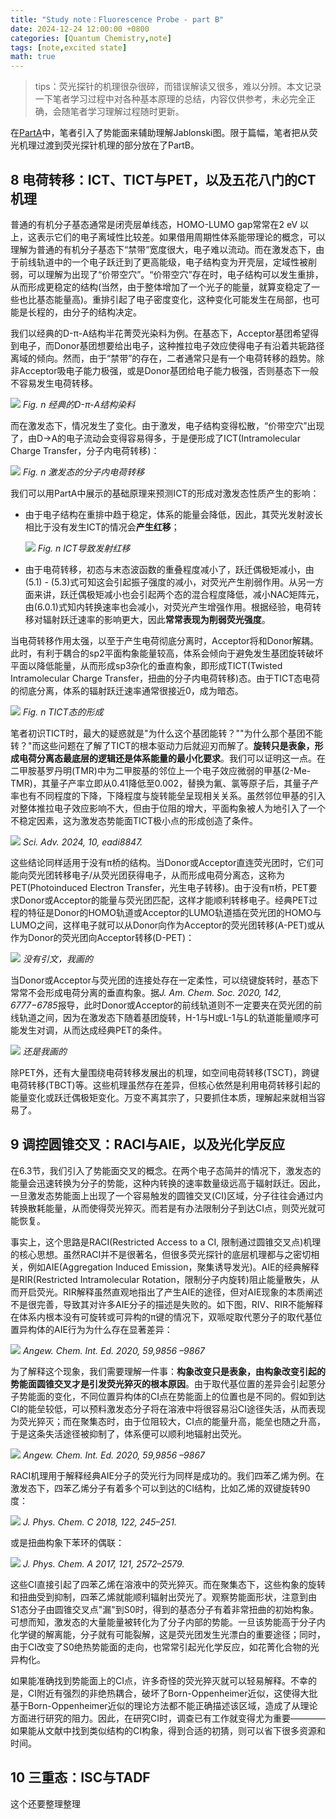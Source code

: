 ```yaml
---
title: "Study note：Fluorescence Probe - part B"
date: 2024-12-24 12:00:00 +0800
categories: [Quantum Chemistry,note]
tags: [note,excited state]   
math: true        
---
```

> tips：荧光探针的机理很杂很碎，而错误解读又很多，难以分辨。本文记录一下笔者学习过程中对各种基本原理的总结，内容仅供参考，未必完全正确，会随笔者学习理解过程随时更新。

在[PartA](https://bane-dysta.github.io/posts/fl-mechanism-A/)中，笔者引入了势能面来辅助理解Jablonski图。限于篇幅，笔者把从荧光机理过渡到荧光探针机理的部分放在了PartB。

## 8 电荷转移：ICT、TICT与PET，以及五花八门的CT机理

普通的有机分子基态通常是闭壳层单线态，HOMO-LUMO gap常常在2 eV 以上，这表示它们的电子离域性比较差。如果借用周期性体系能带理论的概念，可以理解为普通的有机分子基态下“禁带”宽度很大，电子难以流动。而在激发态下，由于前线轨道中的一个电子跃迁到了更高能级，电子结构变为开壳层，定域性被削弱，可以理解为出现了“价带空穴”。“价带空穴”存在时，电子结构可以发生重排，从而形成更稳定的结构(当然，由于整体增加了一个光子的能量，就算变稳定了一些也比基态能量高)。重排引起了电子密度变化，这种变化可能发生在局部，也可能是长程的，由分子的结构决定。

我们以经典的D-π-A结构半花菁荧光染料为例。在基态下，Acceptor基团希望得到电子，而Donor基团想要给出电子，这种推拉电子效应使得电子有沿着共轭路径离域的倾向。然而，由于“禁带”的存在，二者通常只是有一个电荷转移的趋势。除非Acceptor吸电子能力极强，或是Donor基团给电子能力极强，否则基态下一般不容易发生电荷转移。

![](https://pub-ec46b9a843f44891acf04d27fddf97e0.r2.dev/2024/12/2.jpg)
_Fig. n 经典的D-π-A结构染料_

而在激发态下，情况发生了变化。由于激发，电子结构变得松散，“价带空穴”出现了，由D→A的电子流动会变得容易得多，于是便形成了ICT(Intramolecular Charge Transfer，分子内电荷转移)：

![](https://pub-ec46b9a843f44891acf04d27fddf97e0.r2.dev/2024/12/untitled.jpg)
_Fig. n 激发态的分子内电荷转移_

我们可以用PartA中展示的基础原理来预测ICT的形成对激发态性质产生的影响：
- 由于电子结构在重排中趋于稳定，体系的能量会降低，因此，其荧光发射波长相比于没有发生ICT的情况会**产生红移**；

  ![](https://pub-ec46b9a843f44891acf04d27fddf97e0.r2.dev/2024/12/20241224200932.png)
  _Fig. n ICT导致发射红移_

- 由于电荷转移，初态与末态波函数的重叠程度减小了，跃迁偶极矩减小，由$(5.1)$ - $(5.3)$式可知这会引起振子强度的减小，对荧光产生削弱作用。从另一方面来讲，跃迁偶极矩减小也会引起两个态的混合程度降低，减小NAC矩阵元，由$(6.0.1)$式知内转换速率也会减小，对荧光产生增强作用。根据经验，电荷转移对辐射跃迁速率的影响更大，因此**常常表现为削弱荧光强度**。

当电荷转移作用太强，以至于产生电荷彻底分离时，Acceptor将和Donor解耦。此时，有利于耦合的sp2平面构象能量较高，体系会倾向于避免发生基团旋转破坏平面以降低能量，从而形成sp3杂化的垂直构象，即形成TICT(Twisted Intramolecular Charge Transfer，扭曲的分子内电荷转移)态。由于TICT态电荷的彻底分离，体系的辐射跃迁速率通常很接近0，成为暗态。

![](https://pub-ec46b9a843f44891acf04d27fddf97e0.r2.dev/2024/12/20241224201016.png)
_Fig. n TICT态的形成_

笔者初识TICT时，最大的疑惑就是"为什么这个基团能转？""为什么那个基团不能转？"而这些问题在了解了TICT的根本驱动力后就迎刃而解了。**旋转只是表象，形成电荷分离态最底层的逻辑还是体系能量的最小化要求**。我们可以证明这一点。在二甲胺基罗丹明(TMR)中为二甲胺基的邻位上一个电子效应微弱的甲基(2-Me-TMR)，其量子产率立即从0.41降低至0.002，替换为氟、氯等原子后，其量子产率也有不同程度的下降，下降程度与旋转能垒呈现相关关系。虽然邻位甲基的引入对整体推拉电子效应影响不大，但由于位阻的增大，平面构象被人为地引入了一个不稳定因素，这为激发态势能面TICT极小点的形成创造了条件。

![](https://pub-ec46b9a843f44891acf04d27fddf97e0.r2.dev/2024/12/20241224201712.png)
_Sci. Adv. 2024, 10, eadi8847._

这些结论同样适用于没有π桥的结构。当Donor或Acceptor直连荧光团时，它们可能向荧光团转移电子/从荧光团获得电子，从而形成电荷分离态，这称为PET(Photoinduced Electron Transfer，光生电子转移)。由于没有π桥，PET要求Donor或Acceptor的能量与荧光团匹配，这样才能顺利转移电子。经典PET过程的特征是Donor的HOMO轨道或Acceptor的LUMO轨道插在荧光团的HOMO与LUMO之间，这样电子就可以从Donor向作为Acceptor的荧光团转移(A-PET)或从作为Donor的荧光团向Acceptor转移(D-PET)：

![](https://pub-ec46b9a843f44891acf04d27fddf97e0.r2.dev/2024/12/20241224211210.png)
_没有引文，我画的_

当Donor或Acceptor与荧光团的连接处存在一定柔性，可以绕键旋转时，基态下常常不会形成电荷分离的垂直构象。据*J. Am. Chem. Soc. 2020, 142, 6777−6785*报导，此时Donor或Acceptor的前线轨道则不一定要夹在荧光团的前线轨道之间，因为在激发态下随着基团旋转，H-1与H或L-1与L的轨道能量顺序可能发生对调，从而达成经典PET的条件。

![](https://pub-ec46b9a843f44891acf04d27fddf97e0.r2.dev/2024/12/20241224211320.png)
_还是我画的_

除PET外，还有大量围绕电荷转移发展出的机理，如空间电荷转移(TSCT)，跨键电荷转移(TBCT)等。这些机理虽然存在差异，但核心依然是利用电荷转移引起的能量变化或跃迁偶极矩变化。万变不离其宗了，只要抓住本质，理解起来就相当容易了。

## 9 调控圆锥交叉：RACI与AIE，以及光化学反应

在6.3节，我们引入了势能面交叉的概念。在两个电子态简并的情况下，激发态的能量会迅速转换为分子的势能，这种内转换的速率数量级远高于辐射跃迁。因此，一旦激发态势能面上出现了一个容易触发的圆锥交叉(CI)区域，分子往往会通过内转换散耗能量，从而使得荧光猝灭。而若是有办法限制分子到达CI点，则荧光就可能恢复。

事实上，这个思路是RACI(Restricted Access to a CI, 限制通过圆锥交叉点)机理的核心思想。虽然RACI并不是很著名，但很多荧光探针的底层机理都与之密切相关，例如AIE(Aggregation Induced Emission，聚集诱导发光)。AIE的经典解释是RIR(Restricted Intramolecular Rotation，限制分子内旋转)阻止能量散失，从而开启荧光。RIR解释虽然直观地指出了产生AIE的途径，但对AIE现象的本质阐述不是很完善，导致其对许多AIE分子的描述是失败的。如下图，RIV、RIR不能解释在体系内根本没有可旋转或可异构的π键的情况下，双哌啶取代蒽分子的取代基位置异构体的AIE行为为什么存在显著差异：

![](https://pub-ec46b9a843f44891acf04d27fddf97e0.r2.dev/2024/12/20241224154512.png)
_Angew. Chem. Int. Ed. 2020, 59,9856 –9867_

为了解释这个现象，我们需要理解一件事：**构象改变只是表象，由构象改变引起的势能面圆锥交叉才是引发荧光猝灭的根本原因**。由于取代基位置的差异会引起蒽分子势能面的变化，不同位置异构体的CI点在势能面上的位置也是不同的。假如到达CI的能垒较低，可以预料激发态分子将在溶液中将很容易沿CI途径失活，从而表现为荧光猝灭；而在聚集态时，由于位阻较大，CI点的能量升高，能垒也随之升高，于是这条失活途径被抑制了，体系便可以顺利地辐射出荧光。

![](https://pub-ec46b9a843f44891acf04d27fddf97e0.r2.dev/2024/12/20241224160333.png)
_Angew. Chem. Int. Ed. 2020, 59,9856 –9867_

RACI机理用于解释经典AIE分子的荧光行为同样是成功的。我们四苯乙烯为例。在激发态下，四苯乙烯分子有着多个可以到达的CI结构，比如乙烯的双键旋转90度：

![](https://pub-ec46b9a843f44891acf04d27fddf97e0.r2.dev/2024/12/20241223224944.png)
_J. Phys. Chem. C 2018, 122, 245–251._

或是扭曲构象下苯环的偶联：

![](https://pub-ec46b9a843f44891acf04d27fddf97e0.r2.dev/2024/12/20241223225141.png)
_J. Phys. Chem. A 2017, 121, 2572–2579._

这些CI直接引起了四苯乙烯在溶液中的荧光猝灭。而在聚集态下，这些构象的旋转和扭曲受到抑制，四苯乙烯就能顺利辐射出荧光了。观察势能面形状，注意到由S1态分子由圆锥交叉点"漏"到S0时，得到的基态分子有着非常扭曲的初始构象。可想而知，激发态的大量能量被转化为了分子内部的势能。一旦该势能高于分子内化学键的解离能，分子就有可能裂解，这是荧光团发生光漂白的重要途径；同时，由于CI改变了S0绝热势能面的走向，也常常引起光化学反应，如花菁化合物的光异构化。

如果能准确找到势能面上的CI点，许多奇怪的荧光猝灭就可以轻易解释。不幸的是，CI附近有强烈的非绝热耦合，破坏了Born-Oppenheimer近似，这使得大批基于Born-Oppenheimer近似的理论方法都不能正确描述该区域，造成了从理论方面进行研究的阻力。因此，在研究CI时，调查已有工作就变得尤为重要————如果能从文献中找到类似结构的CI构象，得到合适的初猜，则可以省下很多资源和时间。

## 10 三重态：ISC与TADF

这个还要整理整理
